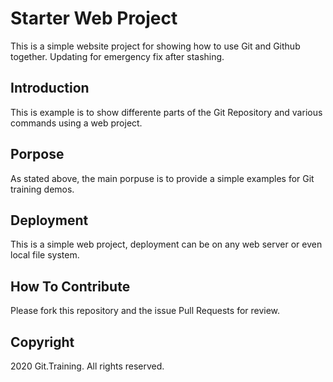 # Starter Web Project

This is a simple website project for showing how to use Git and Github together. Updating for emergency fix after stashing.

## Introduction

This is example is to show differente parts of the Git Repository and various commands using a web project.

## Porpose

As stated above, the main porpuse is to provide a simple examples for Git training demos.

## Deployment

This is a simple web project, deployment can be on any web server or even local file system.

## How To Contribute

Please fork this repository and the issue Pull Requests for review.


## Copyright

2020 Git.Training. All rights reserved.